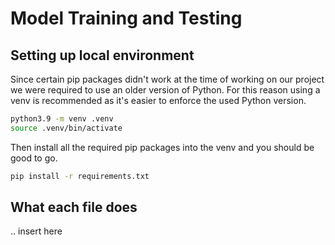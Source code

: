 # Model Training and Testing

## Setting up local environment

Since certain pip packages didn't work at the time of working on our project we were required to use an older version of Python. For this reason using a venv is recommended as it's easier to enforce the used Python version.

```bash
python3.9 -m venv .venv
source .venv/bin/activate
```

Then install all the required pip packages into the venv and you should be good to go.
```bash
pip install -r requirements.txt
```

## What each file does

.. insert here
